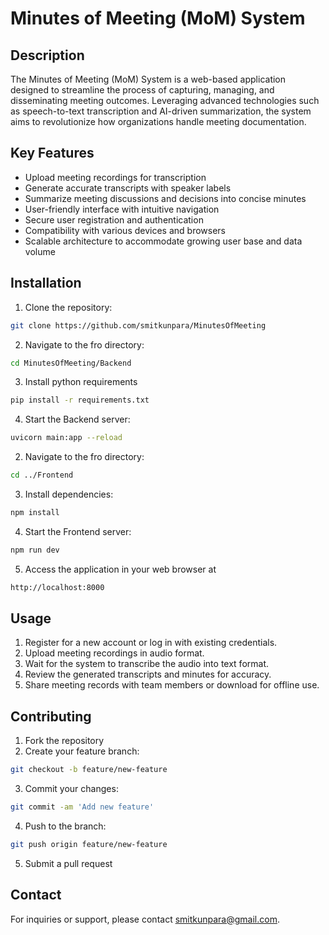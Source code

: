 # Minutes of Meeting (MoM) System

## Description
The Minutes of Meeting (MoM) System is a web-based application designed to streamline the process of capturing, managing, and disseminating meeting outcomes. Leveraging advanced technologies such as speech-to-text transcription and AI-driven summarization, the system aims to revolutionize how organizations handle meeting documentation.

## Key Features
- Upload meeting recordings for transcription
- Generate accurate transcripts with speaker labels
- Summarize meeting discussions and decisions into concise minutes
- User-friendly interface with intuitive navigation
- Secure user registration and authentication
- Compatibility with various devices and browsers
- Scalable architecture to accommodate growing user base and data volume

## Installation
1. Clone the repository: 
```bash 
git clone https://github.com/smitkunpara/MinutesOfMeeting
```
2. Navigate to the fro directory: 
```bash 
cd MinutesOfMeeting/Backend 
```
3. Install python requirements
```bash
pip install -r requirements.txt
```
4. Start the Backend server: 
```bash 
uvicorn main:app --reload
```
2. Navigate to the fro directory: 
```bash 
cd ../Frontend 
```
3. Install dependencies: 
```bash 
npm install
```
4. Start the Frontend server: 
```bash 
npm run dev
```
5. Access the application in your web browser at 
```bash
http://localhost:8000
```

## Usage
1. Register for a new account or log in with existing credentials.
2. Upload meeting recordings in audio format.
3. Wait for the system to transcribe the audio into text format.
4. Review the generated transcripts and minutes for accuracy.
5. Share meeting records with team members or download for offline use.

## Contributing
1. Fork the repository
2. Create your feature branch: 
```bash 
git checkout -b feature/new-feature
```
3. Commit your changes: 
```bash 
git commit -am 'Add new feature'
```
4. Push to the branch: 
```bash 
git push origin feature/new-feature
```
5. Submit a pull request


## Contact
For inquiries or support, please contact [smitkunpara@gmail.com](mailto:smitkunpara@gmail.com).

